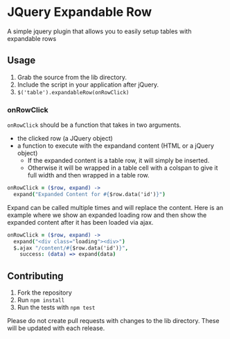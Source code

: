 # JQuery Expandable Row

A simple jquery plugin that allows you to easily setup tables with expandable rows

## Usage

1. Grab the source from the lib directory.
2. Include the script in your application after jQuery.
3. `$('table').expandableRow(onRowClick)`

### onRowClick

`onRowClick` should be a function that takes in two arguments.
  + the clicked row (a JQuery object)
  + a function to execute with the expandand content (HTML or a jQuery object)
    - If the expanded content is a table row, it will simply be inserted.
    - Otherwise it will be wrapped in a table cell with a colspan to give it full width and then wrapped in a table row.

```coffeescript
onRowClick = ($row, expand) ->
  expand("Expanded Content for #{$row.data('id')}")
```

Expand can be called multiple times and will replace the content.
Here is an example where we show an expanded loading row and then show the expanded content after it has been loaded via ajax.

```coffeescript
onRowClick = ($row, expand) ->
  expand("<div class="loading"><div>")
  $.ajax "/content/#{$row.data('id')}",
    success: (data) => expand(data)
```

## Contributing

1. Fork the repository
2. Run `npm install`
3. Run the tests with `npm test`

Please do not create pull requests with changes to the lib directory.
These will be updated with each release.
